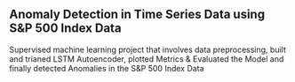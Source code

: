 ## Anomaly Detection in Time Series Data using S&P 500 Index Data

Supervised machine learning project that involves data preprocessing, built and trianed LSTM Autoencoder, plotted Metrics & Evaluated the Model and finally detected Anomalies in the S&P 500 Index Data

